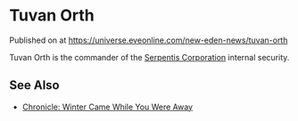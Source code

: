 # Tuvan Orth
Published on  at https://universe.eveonline.com/new-eden-news/tuvan-orth

Tuvan Orth is the commander of the [Serpentis Corporation](64u7D7YksvODwmCFL3llMs) internal security.

See Also
--------
-   [Chronicle: Winter Came While You Were Away](9ICcGUIS3H7kx1KTHbzLR)
